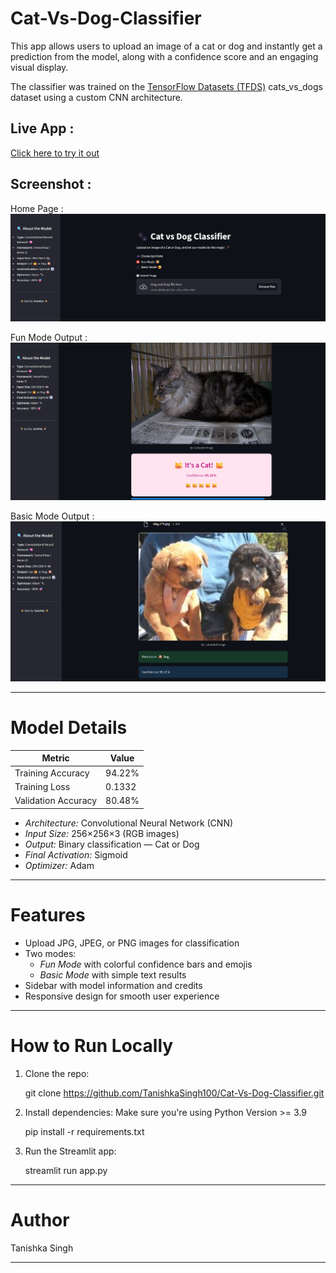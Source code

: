 # Cat-Vs-Dog-Classifier

This app allows users to upload an image of a cat or dog and instantly get a prediction from the model, along with a confidence score and an engaging visual display.

The classifier was trained on the [TensorFlow Datasets (TFDS)](https://www.tensorflow.org/datasets/catalog/cats_vs_dogs) cats_vs_dogs dataset using a custom CNN architecture.

## Live App : 
[Click here to try it out](https://cat-vs-dog-classifier-qlbtxvb4npuummbol6xk8f.streamlit.app/)

## Screenshot : 

Home Page :
[![Home Page](/screenshots/home.png)](/screenshots/home.png)

Fun Mode Output :
[![Fun Mode Output](/screenshots/fun_mode_output.png)](/screenshots/fun_mode_output.png)

Basic Mode Output :
[![Basic Mode Output](/screenshots/basic_mode_output.png)](/screenshots/basic_mode_output.png)

---

# Model Details

| Metric               | Value       |
|----------------------|-------------|
| Training Accuracy    | 94.22%      |
| Training Loss        | 0.1332      |
| Validation Accuracy  | 80.48%      |

- *Architecture:* Convolutional Neural Network (CNN)
- *Input Size:* 256×256×3 (RGB images)
- *Output:* Binary classification — Cat or Dog 
- *Final Activation:* Sigmoid
- *Optimizer:* Adam

---

# Features

- Upload JPG, JPEG, or PNG images for classification
- Two modes:  
  - *Fun Mode* with colorful confidence bars and emojis  
  - *Basic Mode* with simple text results
- Sidebar with model information and credits
- Responsive design for smooth user experience

---

# How to Run Locally

1. Clone the repo:

   git clone https://github.com/TanishkaSingh100/Cat-Vs-Dog-Classifier.git

2. Install dependencies: Make sure you're using Python Version >= 3.9

   pip install -r requirements.txt

3. Run the Streamlit app:

   streamlit run app.py

---

# Author

Tanishka Singh

---
